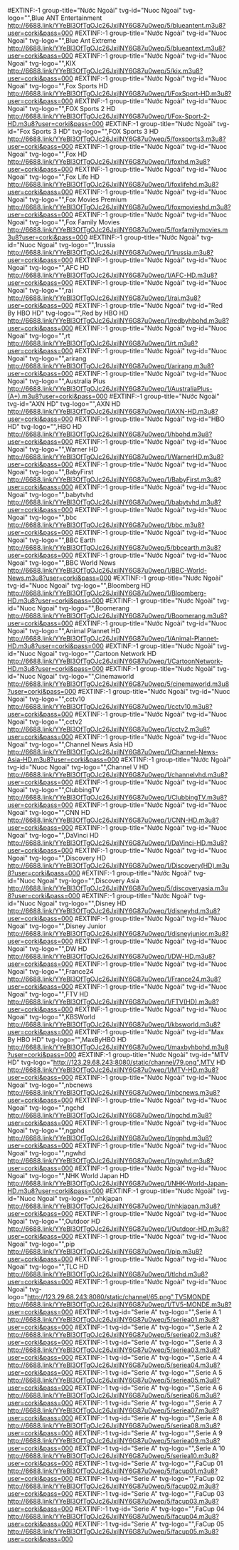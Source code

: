 #EXTINF:-1 group-title="Nước Ngoài" tvg-id="Nuoc Ngoai" tvg-logo="",Blue ANT Entertainment
http://6688.link/YYeBl3OfTgOJc26JxjlNY6G87u0wep/5/blueantent.m3u8?user=corki&pass=000
#EXTINF:-1 group-title="Nước Ngoài" tvg-id="Nuoc Ngoai" tvg-logo="",Blue Ant Extreme
http://6688.link/YYeBl3OfTgOJc26JxjlNY6G87u0wep/5/blueantext.m3u8?user=corki&pass=000
#EXTINF:-1 group-title="Nước Ngoài" tvg-id="Nuoc Ngoai" tvg-logo="",KIX
http://6688.link/YYeBl3OfTgOJc26JxjlNY6G87u0wep/5/kix.m3u8?user=corki&pass=000
#EXTINF:-1 group-title="Nước Ngoài" tvg-id="Nuoc Ngoai" tvg-logo="",Fox Sports HD
http://6688.link/YYeBl3OfTgOJc26JxjlNY6G87u0wep/1/FoxSport-HD.m3u8?user=corki&pass=000
#EXTINF:-1 group-title="Nước Ngoài" tvg-id="Nuoc Ngoai" tvg-logo="",FOX Sports 2 HD
http://6688.link/YYeBl3OfTgOJc26JxjlNY6G87u0wep/1/Fox-Sport-2-HD.m3u8?user=corki&pass=000
#EXTINF:-1 group-title="Nước Ngoài" tvg-id="Fox Sports 3 HD" tvg-logo="",FOX Sports 3 HD
http://6688.link/YYeBl3OfTgOJc26JxjlNY6G87u0wep/5/foxsports3.m3u8?user=corki&pass=000
#EXTINF:-1 group-title="Nước Ngoài" tvg-id="Nuoc Ngoai" tvg-logo="",Fox HD
http://6688.link/YYeBl3OfTgOJc26JxjlNY6G87u0wep/1/foxhd.m3u8?user=corki&pass=000
#EXTINF:-1 group-title="Nước Ngoài" tvg-id="Nuoc Ngoai" tvg-logo="",Fox Life HD
http://6688.link/YYeBl3OfTgOJc26JxjlNY6G87u0wep/1/foxlifehd.m3u8?user=corki&pass=000
#EXTINF:-1 group-title="Nước Ngoài" tvg-id="Nuoc Ngoai" tvg-logo="",Fox Movies Premium
http://6688.link/YYeBl3OfTgOJc26JxjlNY6G87u0wep/1/foxmovieshd.m3u8?user=corki&pass=000
#EXTINF:-1 group-title="Nước Ngoài" tvg-id="Nuoc Ngoai" tvg-logo="",Fox Family Movies
http://6688.link/YYeBl3OfTgOJc26JxjlNY6G87u0wep/5/foxfamilymovies.m3u8?user=corki&pass=000
#EXTINF:-1 group-title="Nước Ngoài" tvg-id="Nuoc Ngoai" tvg-logo="",1russia
http://6688.link/YYeBl3OfTgOJc26JxjlNY6G87u0wep/1/1russia.m3u8?user=corki&pass=000
#EXTINF:-1 group-title="Nước Ngoài" tvg-id="Nuoc Ngoai" tvg-logo="",AFC HD
http://6688.link/YYeBl3OfTgOJc26JxjlNY6G87u0wep/1/AFC-HD.m3u8?user=corki&pass=000
#EXTINF:-1 group-title="Nước Ngoài" tvg-id="Nuoc Ngoai" tvg-logo="",rai
http://6688.link/YYeBl3OfTgOJc26JxjlNY6G87u0wep/1/rai.m3u8?user=corki&pass=000
#EXTINF:-1 group-title="Nước Ngoài" tvg-id="Red By HBO HD" tvg-logo="",Red by HBO HD
http://6688.link/YYeBl3OfTgOJc26JxjlNY6G87u0wep/1/redbyhbohd.m3u8?user=corki&pass=000
#EXTINF:-1 group-title="Nước Ngoài" tvg-id="Nuoc Ngoai" tvg-logo="",rt
http://6688.link/YYeBl3OfTgOJc26JxjlNY6G87u0wep/1/rt.m3u8?user=corki&pass=000
#EXTINF:-1 group-title="Nước Ngoài" tvg-id="Nuoc Ngoai" tvg-logo="",arirang
http://6688.link/YYeBl3OfTgOJc26JxjlNY6G87u0wep/1/arirang.m3u8?user=corki&pass=000
#EXTINF:-1 group-title="Nước Ngoài" tvg-id="Nuoc Ngoai" tvg-logo="",Australia Plus
http://6688.link/YYeBl3OfTgOJc26JxjlNY6G87u0wep/1/AustraliaPlus-(A+).m3u8?user=corki&pass=000
#EXTINF:-1 group-title="Nước Ngoài" tvg-id="AXN HD" tvg-logo="",AXN HD
http://6688.link/YYeBl3OfTgOJc26JxjlNY6G87u0wep/1/AXN-HD.m3u8?user=corki&pass=000
#EXTINF:-1 group-title="Nước Ngoài" tvg-id="HBO HD" tvg-logo="",HBO HD
http://6688.link/YYeBl3OfTgOJc26JxjlNY6G87u0wep/1/hbohd.m3u8?user=corki&pass=000
#EXTINF:-1 group-title="Nước Ngoài" tvg-id="Nuoc Ngoai" tvg-logo="",Warner HD
http://6688.link/YYeBl3OfTgOJc26JxjlNY6G87u0wep/1/WarnerHD.m3u8?user=corki&pass=000
#EXTINF:-1 group-title="Nước Ngoài" tvg-id="Nuoc Ngoai" tvg-logo="",BabyFirst
http://6688.link/YYeBl3OfTgOJc26JxjlNY6G87u0wep/1/BabyFirst.m3u8?user=corki&pass=000
#EXTINF:-1 group-title="Nước Ngoài" tvg-id="Nuoc Ngoai" tvg-logo="",babytvhd
http://6688.link/YYeBl3OfTgOJc26JxjlNY6G87u0wep/1/babytvhd.m3u8?user=corki&pass=000
#EXTINF:-1 group-title="Nước Ngoài" tvg-id="Nuoc Ngoai" tvg-logo="",bbc
http://6688.link/YYeBl3OfTgOJc26JxjlNY6G87u0wep/1/bbc.m3u8?user=corki&pass=000
#EXTINF:-1 group-title="Nước Ngoài" tvg-id="Nuoc Ngoai" tvg-logo="",BBC Earth
http://6688.link/YYeBl3OfTgOJc26JxjlNY6G87u0wep/5/bbcearth.m3u8?user=corki&pass=000
#EXTINF:-1 group-title="Nước Ngoài" tvg-id="Nuoc Ngoai" tvg-logo="",BBC World News
http://6688.link/YYeBl3OfTgOJc26JxjlNY6G87u0wep/1/BBC-World-News.m3u8?user=corki&pass=000
#EXTINF:-1 group-title="Nước Ngoài" tvg-id="Nuoc Ngoai" tvg-logo="",Bloomberg HD
http://6688.link/YYeBl3OfTgOJc26JxjlNY6G87u0wep/1/Bloomberg-HD.m3u8?user=corki&pass=000
#EXTINF:-1 group-title="Nước Ngoài" tvg-id="Nuoc Ngoai" tvg-logo="",Boomerang
http://6688.link/YYeBl3OfTgOJc26JxjlNY6G87u0wep/1/Boomerang.m3u8?user=corki&pass=000
#EXTINF:-1 group-title="Nước Ngoài" tvg-id="Nuoc Ngoai" tvg-logo="",Animal Plannet HD
http://6688.link/YYeBl3OfTgOJc26JxjlNY6G87u0wep/1/Animal-Plannet-HD.m3u8?user=corki&pass=000
#EXTINF:-1 group-title="Nước Ngoài" tvg-id="Nuoc Ngoai" tvg-logo="",Cartoon Network HD
http://6688.link/YYeBl3OfTgOJc26JxjlNY6G87u0wep/1/CartoonNetwork-HD.m3u8?user=corki&pass=000
#EXTINF:-1 group-title="Nước Ngoài" tvg-id="Nuoc Ngoai" tvg-logo="",Cinemaworld
http://6688.link/YYeBl3OfTgOJc26JxjlNY6G87u0wep/5/cinemaworld.m3u8?user=corki&pass=000
#EXTINF:-1 group-title="Nước Ngoài" tvg-id="Nuoc Ngoai" tvg-logo="",cctv10
http://6688.link/YYeBl3OfTgOJc26JxjlNY6G87u0wep/1/cctv10.m3u8?user=corki&pass=000
#EXTINF:-1 group-title="Nước Ngoài" tvg-id="Nuoc Ngoai" tvg-logo="",cctv2
http://6688.link/YYeBl3OfTgOJc26JxjlNY6G87u0wep/1/cctv2.m3u8?user=corki&pass=000
#EXTINF:-1 group-title="Nước Ngoài" tvg-id="Nuoc Ngoai" tvg-logo="",Channel News Asia HD
http://6688.link/YYeBl3OfTgOJc26JxjlNY6G87u0wep/1/Channel-News-Asia-HD.m3u8?user=corki&pass=000
#EXTINF:-1 group-title="Nước Ngoài" tvg-id="Nuoc Ngoai" tvg-logo="",Channel V HD
http://6688.link/YYeBl3OfTgOJc26JxjlNY6G87u0wep/1/channelvhd.m3u8?user=corki&pass=000
#EXTINF:-1 group-title="Nước Ngoài" tvg-id="Nuoc Ngoai" tvg-logo="",ClubbingTV
http://6688.link/YYeBl3OfTgOJc26JxjlNY6G87u0wep/1/ClubbingTV.m3u8?user=corki&pass=000
#EXTINF:-1 group-title="Nước Ngoài" tvg-id="Nuoc Ngoai" tvg-logo="",CNN HD
http://6688.link/YYeBl3OfTgOJc26JxjlNY6G87u0wep/1/CNN-HD.m3u8?user=corki&pass=000
#EXTINF:-1 group-title="Nước Ngoài" tvg-id="Nuoc Ngoai" tvg-logo="",DaVinci HD
http://6688.link/YYeBl3OfTgOJc26JxjlNY6G87u0wep/1/DaVinci-HD.m3u8?user=corki&pass=000
#EXTINF:-1 group-title="Nước Ngoài" tvg-id="Nuoc Ngoai" tvg-logo="",Discovery HD
http://6688.link/YYeBl3OfTgOJc26JxjlNY6G87u0wep/1/Discovery(HD).m3u8?user=corki&pass=000
#EXTINF:-1 group-title="Nước Ngoài" tvg-id="Nuoc Ngoai" tvg-logo="",Discovery Asia
http://6688.link/YYeBl3OfTgOJc26JxjlNY6G87u0wep/5/discoveryasia.m3u8?user=corki&pass=000
#EXTINF:-1 group-title="Nước Ngoài" tvg-id="Nuoc Ngoai" tvg-logo="",Disney HD
http://6688.link/YYeBl3OfTgOJc26JxjlNY6G87u0wep/1/disneyhd.m3u8?user=corki&pass=000
#EXTINF:-1 group-title="Nước Ngoài" tvg-id="Nuoc Ngoai" tvg-logo="",Disney Junior
http://6688.link/YYeBl3OfTgOJc26JxjlNY6G87u0wep/1/disneyjunior.m3u8?user=corki&pass=000
#EXTINF:-1 group-title="Nước Ngoài" tvg-id="Nuoc Ngoai" tvg-logo="",DW HD
http://6688.link/YYeBl3OfTgOJc26JxjlNY6G87u0wep/1/DW-HD.m3u8?user=corki&pass=000
#EXTINF:-1 group-title="Nước Ngoài" tvg-id="Nuoc Ngoai" tvg-logo="",France24
http://6688.link/YYeBl3OfTgOJc26JxjlNY6G87u0wep/1/France24.m3u8?user=corki&pass=000
#EXTINF:-1 group-title="Nước Ngoài" tvg-id="Nuoc Ngoai" tvg-logo="",FTV HD
http://6688.link/YYeBl3OfTgOJc26JxjlNY6G87u0wep/1/FTV(HD).m3u8?user=corki&pass=000
#EXTINF:-1 group-title="Nước Ngoài" tvg-id="Nuoc Ngoai" tvg-logo="",KBSWorld
http://6688.link/YYeBl3OfTgOJc26JxjlNY6G87u0wep/1/kbsworld.m3u8?user=corki&pass=000
#EXTINF:-1 group-title="Nước Ngoài" tvg-id="Max By HBO HD" tvg-logo="",MaxByHBO HD
http://6688.link/YYeBl3OfTgOJc26JxjlNY6G87u0wep/1/maxbyhbohd.m3u8?user=corki&pass=000
#EXTINF:-1 group-title="Nước Ngoài" tvg-id="MTV HD" tvg-logo="http://123.29.68.243:8080/static/channel/79.png",MTV HD
http://6688.link/YYeBl3OfTgOJc26JxjlNY6G87u0wep/1/MTV-HD.m3u8?user=corki&pass=000
#EXTINF:-1 group-title="Nước Ngoài" tvg-id="Nuoc Ngoai" tvg-logo="",nbcnews
http://6688.link/YYeBl3OfTgOJc26JxjlNY6G87u0wep/1/nbcnews.m3u8?user=corki&pass=000
#EXTINF:-1 group-title="Nước Ngoài" tvg-id="Nuoc Ngoai" tvg-logo="",ngchd
http://6688.link/YYeBl3OfTgOJc26JxjlNY6G87u0wep/1/ngchd.m3u8?user=corki&pass=000
#EXTINF:-1 group-title="Nước Ngoài" tvg-id="Nuoc Ngoai" tvg-logo="",ngphd
http://6688.link/YYeBl3OfTgOJc26JxjlNY6G87u0wep/1/ngphd.m3u8?user=corki&pass=000
#EXTINF:-1 group-title="Nước Ngoài" tvg-id="Nuoc Ngoai" tvg-logo="",ngwhd
http://6688.link/YYeBl3OfTgOJc26JxjlNY6G87u0wep/1/ngwhd.m3u8?user=corki&pass=000
#EXTINF:-1 group-title="Nước Ngoài" tvg-id="Nuoc Ngoai" tvg-logo="",NHK World Japan HD
http://6688.link/YYeBl3OfTgOJc26JxjlNY6G87u0wep/1/NHK-World-Japan-HD.m3u8?user=corki&pass=000
#EXTINF:-1 group-title="Nước Ngoài" tvg-id="Nuoc Ngoai" tvg-logo="",nhkjapan
http://6688.link/YYeBl3OfTgOJc26JxjlNY6G87u0wep/1/nhkjapan.m3u8?user=corki&pass=000
#EXTINF:-1 group-title="Nước Ngoài" tvg-id="Nuoc Ngoai" tvg-logo="",Outdoor HD
http://6688.link/YYeBl3OfTgOJc26JxjlNY6G87u0wep/1/Outdoor-HD.m3u8?user=corki&pass=000
#EXTINF:-1 group-title="Nước Ngoài" tvg-id="Nuoc Ngoai" tvg-logo="",pip
http://6688.link/YYeBl3OfTgOJc26JxjlNY6G87u0wep/1/pip.m3u8?user=corki&pass=000
#EXTINF:-1 group-title="Nước Ngoài" tvg-id="Nuoc Ngoai" tvg-logo="",TLC HD
http://6688.link/YYeBl3OfTgOJc26JxjlNY6G87u0wep/1/tlchd.m3u8?user=corki&pass=000
#EXTINF:-1 group-title="Nước Ngoài" tvg-id="Nuoc Ngoai" tvg-logo="http://123.29.68.243:8080/static/channel/65.png",TV5MONDE
http://6688.link/YYeBl3OfTgOJc26JxjlNY6G87u0wep/1/TV5-MONDE.m3u8?user=corki&pass=000
#EXTINF:-1 tvg-id="Serie A" tvg-logo="",Serie A 1
http://6688.link/YYeBl3OfTgOJc26JxjlNY6G87u0wep/5/seriea01.m3u8?user=corki&pass=000
#EXTINF:-1 tvg-id="Serie A" tvg-logo="",Serie A 2
http://6688.link/YYeBl3OfTgOJc26JxjlNY6G87u0wep/5/seriea02.m3u8?user=corki&pass=000
#EXTINF:-1 tvg-id="Serie A" tvg-logo="",Serie A 3
http://6688.link/YYeBl3OfTgOJc26JxjlNY6G87u0wep/5/seriea03.m3u8?user=corki&pass=000
#EXTINF:-1 tvg-id="Serie A" tvg-logo="",Serie A 4
http://6688.link/YYeBl3OfTgOJc26JxjlNY6G87u0wep/5/seriea04.m3u8?user=corki&pass=000
#EXTINF:-1 tvg-id="Serie A" tvg-logo="",Serie A 5
http://6688.link/YYeBl3OfTgOJc26JxjlNY6G87u0wep/5/seriea05.m3u8?user=corki&pass=000
#EXTINF:-1 tvg-id="Serie A" tvg-logo="",Serie A 6
http://6688.link/YYeBl3OfTgOJc26JxjlNY6G87u0wep/5/seriea06.m3u8?user=corki&pass=000
#EXTINF:-1 tvg-id="Serie A" tvg-logo="",Serie A 7
http://6688.link/YYeBl3OfTgOJc26JxjlNY6G87u0wep/5/seriea07.m3u8?user=corki&pass=000
#EXTINF:-1 tvg-id="Serie A" tvg-logo="",Serie A 8
http://6688.link/YYeBl3OfTgOJc26JxjlNY6G87u0wep/5/seriea08.m3u8?user=corki&pass=000
#EXTINF:-1 tvg-id="Serie A" tvg-logo="",Serie A 9
http://6688.link/YYeBl3OfTgOJc26JxjlNY6G87u0wep/5/seriea09.m3u8?user=corki&pass=000
#EXTINF:-1 tvg-id="Serie A" tvg-logo="",Serie A 10
http://6688.link/YYeBl3OfTgOJc26JxjlNY6G87u0wep/5/seriea10.m3u8?user=corki&pass=000
#EXTINF:-1 tvg-id="Serie A" tvg-logo="",FaCup 01
http://6688.link/YYeBl3OfTgOJc26JxjlNY6G87u0wep/5/facup01.m3u8?user=corki&pass=000
#EXTINF:-1 tvg-id="Serie A" tvg-logo="",FaCup 02
http://6688.link/YYeBl3OfTgOJc26JxjlNY6G87u0wep/5/facup02.m3u8?user=corki&pass=000
#EXTINF:-1 tvg-id="Serie A" tvg-logo="",FaCup 03
http://6688.link/YYeBl3OfTgOJc26JxjlNY6G87u0wep/5/facup03.m3u8?user=corki&pass=000
#EXTINF:-1 tvg-id="Serie A" tvg-logo="",FaCup 04
http://6688.link/YYeBl3OfTgOJc26JxjlNY6G87u0wep/5/facup04.m3u8?user=corki&pass=000
#EXTINF:-1 tvg-id="Serie A" tvg-logo="",FaCup 05
http://6688.link/YYeBl3OfTgOJc26JxjlNY6G87u0wep/5/facup05.m3u8?user=corki&pass=000
